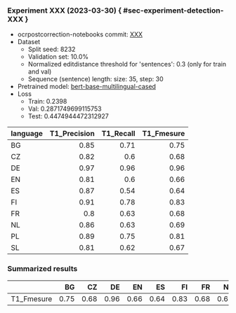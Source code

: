 ### Experiment XXX (2023-03-30) { #sec-experiment-detection-XXX }

* ocrpostcorrection-notebooks commit: [XXX](XXX)
* Dataset
    * Split seed: 8232
    * Validation set: 10.0%
    * Normalized editdistance threshold for 'sentences': 0.3 (only for train and val)
    * Sequence (sentence) length: size: 35, step: 30
* Pretrained model: [bert-base-multilingual-cased](https://huggingface.co/bert-base-multilingual-cased)
* Loss
    * Train: 0.2398
    * Val: 0.2871749699115753
    * Test: 0.4474944472312927

| language   |   T1_Precision |   T1_Recall |   T1_Fmesure |
|:-----------|---------------:|------------:|-------------:|
| BG         |           0.85 |        0.71 |         0.75 |
| CZ         |           0.82 |        0.6  |         0.68 |
| DE         |           0.97 |        0.96 |         0.96 |
| EN         |           0.81 |        0.6  |         0.66 |
| ES         |           0.87 |        0.54 |         0.64 |
| FI         |           0.91 |        0.78 |         0.83 |
| FR         |           0.8  |        0.63 |         0.68 |
| NL         |           0.86 |        0.63 |         0.69 |
| PL         |           0.89 |        0.75 |         0.81 |
| SL         |           0.81 |        0.62 |         0.67 |

### Summarized results

|            |   BG |   CZ |   DE |   EN |   ES |   FI |   FR |   NL |   PL |   SL |
|:-----------|-----:|-----:|-----:|-----:|-----:|-----:|-----:|-----:|-----:|-----:|
| T1_Fmesure | 0.75 | 0.68 | 0.96 | 0.66 | 0.64 | 0.83 | 0.68 | 0.69 | 0.81 | 0.67 |